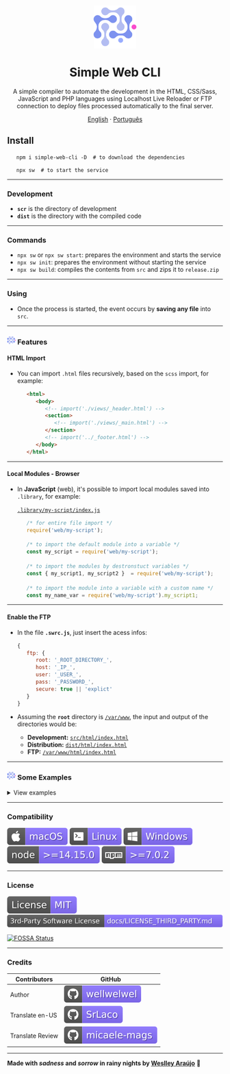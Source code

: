 <p align="center">
 <img width="100px" src="/.github/assets/readme/logo.svg" align="center" alt="simple-web-cli" />
 <h1 align="center">Simple Web CLI</h1>
 <p align="center">A simple compiler to automate the development in the HTML, CSS/Sass, JavaScript and PHP languages using Localhost Live Reloader or FTP connection to deploy files processed automatically to the final server.</p>
</p>

<p align="center">
   <a href="/README.md">English</a>
   ·
   <a href="/README_pt-BR.md">Português</a>
</p>

## Install

```shell
   npm i simple-web-cli -D  # to download the dependencies
```
```shell
   npx sw  # to start the service
```
<hr />

### Development
* **`scr`** is the directory of development
* **`dist`** is the directory with the compiled code
<hr />

### Commands
   * `npx sw` or `npx sw start`: prepares the environment and starts the service
   * `npx sw init`: prepares the environment without starting the service
   * `npx sw build`: compiles the contents from `src` and zips it to `release.zip`
<hr />

### Using
   * Once the process is started, the event occurs by **saving any file** into `src`.
<hr />

### <img src="/.github/assets/readme/logo.svg" width="20" /> Features

   #### HTML Import
   * You can import `.html` files recursively, based on the `scss` import, for example:
      
      ```html
         <html>
            <body>
               <!-- import('./views/_header.html') -->
               <section>
                  <!-- import('./views/_main.html') -->
               </section>
               <!-- import('../_footer.html') -->
            </body>
         </html>
      ```
   <hr />

   #### Local Modules - Browser
   * In **JavaScript** (web), it's possible to import local modules saved into `.library`, for example:
   
      <ins>`.library/my-script/index.js`</ins>
      
      ```javascript
         /* for entire file import */
         require('web/my-script');

         /* to import the default module into a variable */
         const my_script = require('web/my-script');

         /* to import the modules by destronstuct variables */
         const { my_script1, my_script2 }  = require('web/my-script');

         /* to import the module into a variable with a custom name */
         const my_name_var = require('web/my-script').my_script1;
      ```
   <hr />

   #### Enable the FTP
   * In the file **`.swrc.js`**, just insert the acess infos:
      ```javascript
      {
         ftp: {
            root: '_ROOT_DIRECTORY_',
            host: '_IP_',
            user: '_USER_',
            pass: '_PASSWORD_',
            secure: true || 'explict'
         }
      }
      ```

   * Assuming the **`root`** directory is <ins>`/var/www`</ins>, the input and output of the directories would be:

      - **Development:** <ins>`src/html/index.html`</ins>  
      - **Distribution:** <ins>`dist/html/index.html`</ins>  
      - **FTP:** <ins>`/var/www/html/index.html`</ins>  
   <hr />


### <img src="/.github/assets/readme/logo.svg" width="20" /> Some Examples
<details>
<summary>View examples</summary>

#### HTML
`INPUT`
```html
   <div>
      <h1>Title</h1>
      <p>Paragraph</p>
   </div>
```
`OUTPUT`
```html
   <div><h1>Title</h1><p>Paragraph</p></div>
```
<hr />

#### CSS | Sass
`INPUT` 
```css
   div {
      display: flex;
   }
```
`OUTPUT`
```css
   div{display:-webkit-box;display:-webkit-flex;display:-moz-box;display:-ms-flexbox;display:flex}
```
<hr />

#### JavaScript
`INPUT`
```javascript
   (() => {
      require('web/selector');

      const element = s('body');
      const inElement = sEl(element, 'div');
      const elements = sAll('.class');
      const elementsInElement = sElAll(element, '.class');
   })();
```
`OUTPUT`
```javascript
   "use strict";!function(){var e,c,l,r,t=(e="body",document.querySelector(e));c="div",t.querySelector(c),l=".class",document.querySelectorAll(l),r=".class",t.querySelectorAll(r)}();
```
<hr />

#### PHP | PHTML
`INPUT`
```php
<?
   $var = 'text'
?>

<div>
   <?=$var?>
</div>
```
`OUTPUT`
```php
  <?php $var='text'?><div><?=$var?></div>
```
<hr />

#### Apache (.htaccess, php.ini)
`INPUT`
```apache
# comment
<Directory /var/www/>
   # another comment
   Options Indexes FollowSymLinks MultiViews
</Directory>
```
`OUTPUT`
```apache
<Directory /var/www/>
Options Indexes FollowSymLinks MultiViews
</Directory>
```
<hr />

#### Strings Replacement
   * You can create an easy to read code and on compiling, replace the specified strings, for example:
 
   <ins>`.swrc.js`</ins>
   
   ```javascript
   {
      strings: {
         '*token*': {
            start: '0cfcda42c340dad5616e0b7449a5634b',
            build: '0cfcda42c340dad5616e0b7449a5634b'
         },
         '*site-name*': {
            start: 'dev.weslley.io',
            build: 'weslley.io'
         }
      }
   }
   ```

   `INPUT`
   ```php
   <?
      $_POST['*token*'];
      $site = '*site-name*';
   ```

   `OUTPUT DEV (npx sw)`
   ```php
   <?php $_POST['0cfcda42c340dad5616e0b7449a5634b'];$site='dev.weslley.io';
   ```

   `OUTPUT BUILD (npx sw build)`
   ```php
   <?php $_POST['0cfcda42c340dad5616e0b7449a5634b'];$site='weslley.io';
   ```

   * Works for any language that is enabled in `.swrc.js`
<hr />

#### Miscellaneous Files
 * Only uploads the original file to the output directories
</details>
<hr />

### Compatibility

![macOS](/.github/assets/readme/macos.svg)
![Linux](/.github/assets/readme/linux.svg)
![Windows](/.github/assets/readme/windows.svg)
![node](/.github/assets/readme/node.svg)
![npm](/.github/assets/readme/npm.svg)
<hr />

### License
[![License](/.github/assets/readme/license.svg)](/LICENSE)
[![3rd-Party Software License](/.github/assets/readme/3rd-license.svg)](/docs/LICENSE_THIRD_PARTY.md)

[![FOSSA Status](https://app.fossa.com/api/projects/git%2Bgithub.com%2Fwellwelwel%2Fsimple-web.svg?type=small)](https://app.fossa.com/projects/git%2Bgithub.com%2Fwellwelwel%2Fsimple-web?ref=badge_small)
<hr />

### Credits
| Contributors | GitHub |
|-|-|
| Author | [![wellwelwel](/.github/assets/readme/author.svg)](https://github.com/wellwelwel) |
| Translate en-US | [![SrLaco](/.github/assets/readme/translate.svg)](https://github.com/SrLaco) |
| Translate Review | [![micaele-mags](/.github/assets/readme/translate-review.svg)](https://github.com/micaele-mags) |
<hr />

<p>

__Made with *sadness* and *sorrow* in rainy nights by [Weslley Araújo](https://github.com/wellwelwel)__ 🥺
</p>